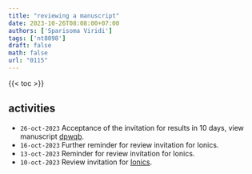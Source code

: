 ```yaml
---
title: "reviewing a manuscript"
date: 2023-10-26T08:08:00+07:00
authors: ['Sparisoma Viridi']
tags: ['nt8098']
draft: false
math: false
url: "0115"
---
```

{{< toc >}}


## activities
+ `26-oct-2023` Acceptance of the invitation for results in 10 days, view manuscript [dpwqb](https://osf.io/dpwqb).
+ `16-oct-2023` Further reminder for review invitation for Ionics.
+ `13-oct-2023` Reminder for review invitation for Ionics.
+ `10-oct-2023` Review invitation for [Ionics](https://www.springer.com/journal/11581).
